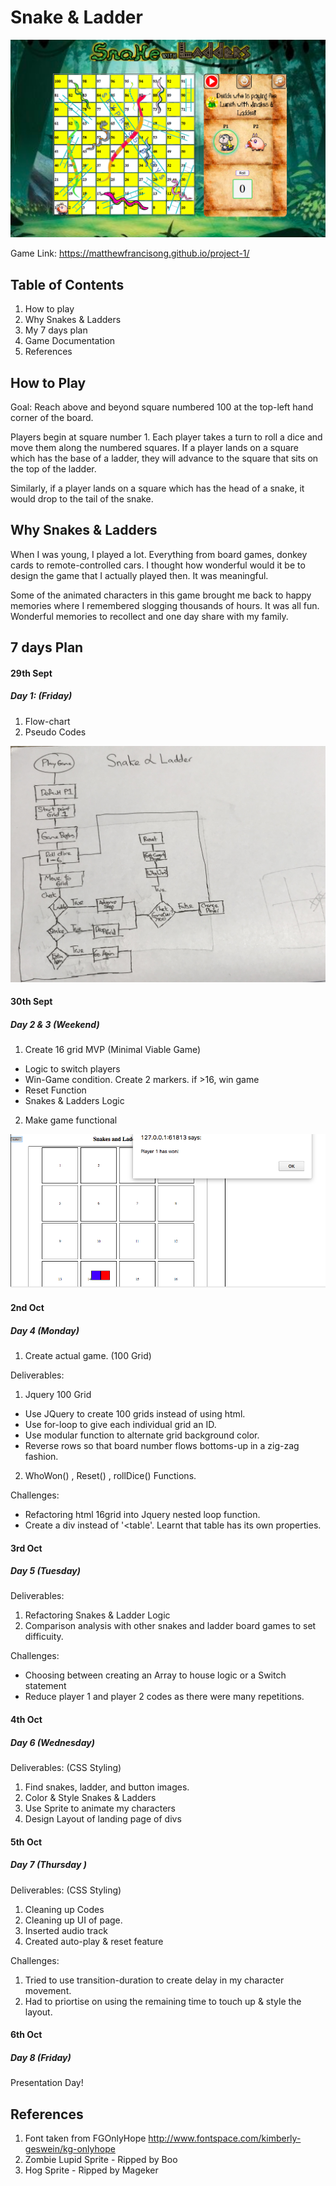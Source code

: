 # Snake & Ladder

<img src="./assets/images/finalLook.png">

Game Link: https://matthewfrancisong.github.io/project-1/

## Table of Contents

1. How to play
2. Why Snakes & Ladders
3. My 7 days plan
4. Game Documentation
5. References



## How to Play

Goal: Reach above and beyond square numbered 100 at the top-left hand corner of the board.

Players begin at square number 1. Each player takes a turn to roll a dice and move them along the numbered squares. If a player lands on a square which has the base of a ladder, they will advance to the square that sits on the top of the ladder.

Similarly, if a player lands on a square which has the head of a snake, it would drop to the tail of the snake.

## Why Snakes & Ladders

When I was young, I played a lot. Everything from board games, donkey cards to remote-controlled cars. I thought how wonderful would it be to design the game that I actually played then. It was meaningful.

Some of the animated characters in this game brought me back to happy memories where I remembered slogging thousands of hours. It was all fun.  Wonderful memories to recollect and one day share with my family.


## 7 days Plan


#### 29th Sept
##### Day 1: (Friday)

1.  Flow-chart
2.  Pseudo Codes

<img src="./assets/images/flowchart.jpg">

#### 30th Sept
##### Day 2 & 3 (Weekend)

1. Create 16 grid MVP (Minimal Viable Game)

  * Logic to switch players
  * Win-Game condition. Create 2 markers. if >16, win game
  * Reset Function
  * Snakes & Ladders Logic

2. Make game functional

<img src="./assets/images/mvp.png">

#### 2nd Oct
##### Day 4 (Monday)

1. Create actual game. (100 Grid)

Deliverables:
1. Jquery 100 Grid
  * Use JQuery to create 100 grids instead of using html.
  * Use for-loop to give each individual grid an ID.
  * Use modular function to alternate grid background color.
  * Reverse rows so that board number flows bottoms-up in a zig-zag fashion.
2. WhoWon() , Reset() , rollDice() Functions.


Challenges:
 * Refactoring html 16grid into Jquery nested loop function.
 * Create a div instead of '<table'. Learnt that table has its own properties.

#### 3rd Oct
##### Day 5 (Tuesday)

Deliverables:
1. Refactoring Snakes & Ladder Logic
2. Comparison analysis with other snakes and ladder board games to set difficuity.

Challenges:
* Choosing between creating an Array to house logic or a Switch statement
* Reduce player 1 and player 2 codes as there were many repetitions.


#### 4th Oct
##### Day 6 (Wednesday)

Deliverables: (CSS Styling)
1. Find snakes, ladder, and button images.  
2. Color & Style Snakes & Ladders
3. Use Sprite to animate my characters
4. Design Layout of landing page of divs


#### 5th Oct
##### Day 7 (Thursday )

Deliverables: (CSS Styling)
1. Cleaning up Codes
2. Cleaning up UI of page.
3. Inserted audio track
4. Created auto-play & reset feature

Challenges:
1. Tried to use transition-duration to create delay in my character movement.
2. Had to priortise on using the remaining time to touch up & style the layout.



#### 6th Oct
##### Day 8 (Friday)

Presentation Day!


## References
1. Font taken from FGOnlyHope
http://www.fontspace.com/kimberly-geswein/kg-onlyhope
2. Zombie Lupid Sprite - Ripped by Boo
3. Hog Sprite - Ripped by Mageker




















